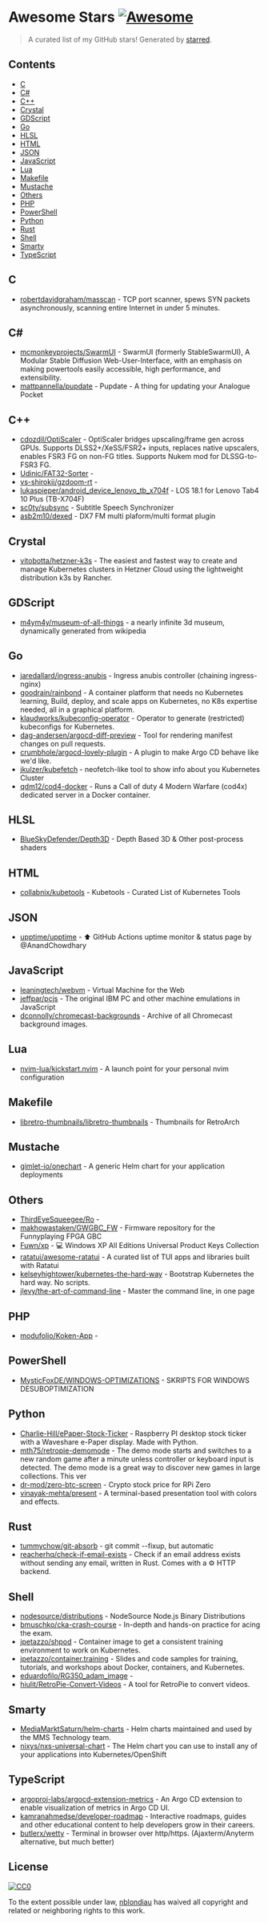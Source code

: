 <!--lint disable awesome-contributing awesome-license awesome-list-item match-punctuation no-repeat-punctuation no-undefined-references awesome-spell-check-->
# Awesome Stars [![Awesome](https://awesome.re/badge.svg)](https://github.com/sindresorhus/awesome)

> A curated list of my GitHub stars! Generated by [starred](https://github.com/maguowei/starred).

## Contents

- [C](#c)
- [C#](#c#)
- [C++](#c++)
- [Crystal](#crystal)
- [GDScript](#gdscript)
- [Go](#go)
- [HLSL](#hlsl)
- [HTML](#html)
- [JSON](#json)
- [JavaScript](#javascript)
- [Lua](#lua)
- [Makefile](#makefile)
- [Mustache](#mustache)
- [Others](#others)
- [PHP](#php)
- [PowerShell](#powershell)
- [Python](#python)
- [Rust](#rust)
- [Shell](#shell)
- [Smarty](#smarty)
- [TypeScript](#typescript)

## C 

- [robertdavidgraham/masscan](https://github.com/robertdavidgraham/masscan) - TCP port scanner, spews SYN packets asynchronously, scanning entire Internet in under 5 minutes.

## C# # 

- [mcmonkeyprojects/SwarmUI](https://github.com/mcmonkeyprojects/SwarmUI) - SwarmUI (formerly StableSwarmUI), A Modular Stable Diffusion Web-User-Interface, with an emphasis on making powertools easily accessible, high performance, and extensibility.
- [mattpannella/pupdate](https://github.com/mattpannella/pupdate) - Pupdate - A thing for updating your Analogue Pocket

## C++ 

- [cdozdil/OptiScaler](https://github.com/cdozdil/OptiScaler) - OptiScaler bridges upscaling/frame gen across GPUs. Supports DLSS2+/XeSS/FSR2+ inputs, replaces native upscalers, enables FSR3 FG on non-FG titles. Supports Nukem mod for DLSSG-to-FSR3 FG.
- [Udinic/FAT32-Sorter](https://github.com/Udinic/FAT32-Sorter) - 
- [vs-shirokii/gzdoom-rt](https://github.com/vs-shirokii/gzdoom-rt) - 
- [lukaspieper/android_device_lenovo_tb_x704f](https://github.com/lukaspieper/android_device_lenovo_tb_x704f) - LOS 18.1 for Lenovo Tab4 10 Plus (TB-X704F)
- [sc0ty/subsync](https://github.com/sc0ty/subsync) - Subtitle Speech Synchronizer
- [asb2m10/dexed](https://github.com/asb2m10/dexed) - DX7 FM multi plaform/multi format plugin

## Crystal 

- [vitobotta/hetzner-k3s](https://github.com/vitobotta/hetzner-k3s) - The easiest and fastest way to create and manage Kubernetes clusters in Hetzner Cloud using the lightweight distribution k3s by Rancher.

## GDScript 

- [m4ym4y/museum-of-all-things](https://github.com/m4ym4y/museum-of-all-things) - a nearly infinite 3d museum, dynamically generated from wikipedia

## Go 

- [jaredallard/ingress-anubis](https://github.com/jaredallard/ingress-anubis) - Ingress anubis controller (chaining ingress-nginx)
- [goodrain/rainbond](https://github.com/goodrain/rainbond) - A container platform that needs no Kubernetes learning, Build, deploy, and scale apps on Kubernetes, no K8s expertise needed, all in a graphical platform.
- [klaudworks/kubeconfig-operator](https://github.com/klaudworks/kubeconfig-operator) - Operator to generate (restricted) kubeconfigs for Kubernetes.
- [dag-andersen/argocd-diff-preview](https://github.com/dag-andersen/argocd-diff-preview) - Tool for rendering manifest changes on pull requests.
- [crumbhole/argocd-lovely-plugin](https://github.com/crumbhole/argocd-lovely-plugin) - A plugin to make Argo CD behave like we'd like.
- [jkulzer/kubefetch](https://github.com/jkulzer/kubefetch) - neofetch-like tool to show info about you Kubernetes Cluster
- [qdm12/cod4-docker](https://github.com/qdm12/cod4-docker) - Runs a Call of duty 4 Modern Warfare (cod4x) dedicated server in a Docker container.

## HLSL 

- [BlueSkyDefender/Depth3D](https://github.com/BlueSkyDefender/Depth3D) - Depth Based 3D & Other post-process shaders

## HTML 

- [collabnix/kubetools](https://github.com/collabnix/kubetools) - Kubetools - Curated List of Kubernetes Tools

## JSON 

- [upptime/upptime](https://github.com/upptime/upptime) - ⬆️ GitHub Actions uptime monitor & status page by @AnandChowdhary

## JavaScript 

- [leaningtech/webvm](https://github.com/leaningtech/webvm) - Virtual Machine for the Web
- [jeffpar/pcjs](https://github.com/jeffpar/pcjs) - The original IBM PC and other machine emulations in JavaScript
- [dconnolly/chromecast-backgrounds](https://github.com/dconnolly/chromecast-backgrounds) - Archive of all Chromecast background images.

## Lua 

- [nvim-lua/kickstart.nvim](https://github.com/nvim-lua/kickstart.nvim) - A launch point for your personal nvim configuration

## Makefile 

- [libretro-thumbnails/libretro-thumbnails](https://github.com/libretro-thumbnails/libretro-thumbnails) - Thumbnails for RetroArch

## Mustache 

- [gimlet-io/onechart](https://github.com/gimlet-io/onechart) - A generic Helm chart for your application deployments

## Others 

- [ThirdEyeSqueegee/Ro](https://github.com/ThirdEyeSqueegee/Ro) - 
- [makhowastaken/GWGBC_FW](https://github.com/makhowastaken/GWGBC_FW) - Firmware repository for the Funnyplaying FPGA GBC
- [Fuwn/xp](https://github.com/Fuwn/xp) - 💻 Windows XP All Editions Universal Product Keys Collection
- [ratatui/awesome-ratatui](https://github.com/ratatui/awesome-ratatui) - A curated list of TUI apps and libraries built with Ratatui
- [kelseyhightower/kubernetes-the-hard-way](https://github.com/kelseyhightower/kubernetes-the-hard-way) - Bootstrap Kubernetes the hard way. No scripts.
- [jlevy/the-art-of-command-line](https://github.com/jlevy/the-art-of-command-line) - Master the command line, in one page

## PHP 

- [modufolio/Koken-App](https://github.com/modufolio/Koken-App) - 

## PowerShell 

- [MysticFoxDE/WINDOWS-OPTIMIZATIONS](https://github.com/MysticFoxDE/WINDOWS-OPTIMIZATIONS) - SKRIPTS FOR WINDOWS DESUBOPTIMIZATION

## Python 

- [Charlie-Hill/ePaper-Stock-Ticker](https://github.com/Charlie-Hill/ePaper-Stock-Ticker) - Raspberry PI desktop stock ticker with a Waveshare e-Paper display. Made with Python.
- [mth75/retropie-demomode](https://github.com/mth75/retropie-demomode) - The demo mode starts and switches to a new random game after a minute unless controller or keyboard input is detected. The demo mode is a great way to discover new games in large collections. This ver
- [dr-mod/zero-btc-screen](https://github.com/dr-mod/zero-btc-screen) - Crypto stock price for RPi Zero
- [vinayak-mehta/present](https://github.com/vinayak-mehta/present) - A terminal-based presentation tool with colors and effects.

## Rust 

- [tummychow/git-absorb](https://github.com/tummychow/git-absorb) - git commit --fixup, but automatic
- [reacherhq/check-if-email-exists](https://github.com/reacherhq/check-if-email-exists) - Check if an email address exists without sending any email, written in Rust. Comes with a ⚙️ HTTP backend.

## Shell 

- [nodesource/distributions](https://github.com/nodesource/distributions) - NodeSource Node.js Binary Distributions
- [bmuschko/cka-crash-course](https://github.com/bmuschko/cka-crash-course) - In-depth and hands-on practice for acing the exam.
- [jpetazzo/shpod](https://github.com/jpetazzo/shpod) - Container image to get a consistent training environment to work on Kubernetes.
- [jpetazzo/container.training](https://github.com/jpetazzo/container.training) - Slides and code samples for training, tutorials, and workshops about Docker, containers, and Kubernetes.
- [eduardofilo/RG350_adam_image](https://github.com/eduardofilo/RG350_adam_image) - 
- [hiulit/RetroPie-Convert-Videos](https://github.com/hiulit/RetroPie-Convert-Videos) - A tool for RetroPie to convert videos.

## Smarty 

- [MediaMarktSaturn/helm-charts](https://github.com/MediaMarktSaturn/helm-charts) - Helm charts maintained and used by the MMS Technology team.
- [nixys/nxs-universal-chart](https://github.com/nixys/nxs-universal-chart) - The Helm chart you can use to install any of your applications into Kubernetes/OpenShift

## TypeScript 

- [argoproj-labs/argocd-extension-metrics](https://github.com/argoproj-labs/argocd-extension-metrics) - An Argo CD extension to enable visualization of metrics in Argo CD UI.
- [kamranahmedse/developer-roadmap](https://github.com/kamranahmedse/developer-roadmap) - Interactive roadmaps, guides and other educational content to help developers grow in their careers.
- [butlerx/wetty](https://github.com/butlerx/wetty) - Terminal in browser over http/https. (Ajaxterm/Anyterm alternative, but much better)


## License

[![CC0](http://mirrors.creativecommons.org/presskit/buttons/88x31/svg/cc-zero.svg)](https://creativecommons.org/publicdomain/zero/1.0/)

To the extent possible under law, [nblondiau](https://github.com/nblondiau) has waived all copyright and related or neighboring rights to this work.

